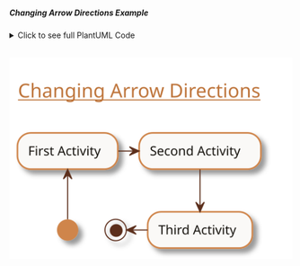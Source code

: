 ##### Changing Arrow Directions Example

<details>
<summary>Click to see full PlantUML Code</summary>
<p>

```plantuml
@startuml
!include https://raw.githubusercontent.com/uri-chandler/makeitpdf/master/skins/light-orange/light-orange.skin.iuml

Title \n <u>Changing Arrow Directions</u> \n

(*) -up-> "First Activity"
-right-> "Second Activity"
--> "Third Activity"
-left-> (*)

@enduml
```

</p>
</details>


<br />

![Changing Arrow Directions](images/changing-arrow-directions.svg)